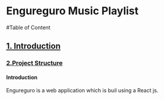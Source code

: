 # Engureguro Music Playlist





#Table of Content

<h2><a href="#introduction"> 1. Introduction</a></h2>
<h3><a href="#project_structure"> 2.Project Structure</a></h3>


<p id="introduction">
  <h4>Introduction</h4>
    Engureguro is a web application which is buil using a React js.
</p>
